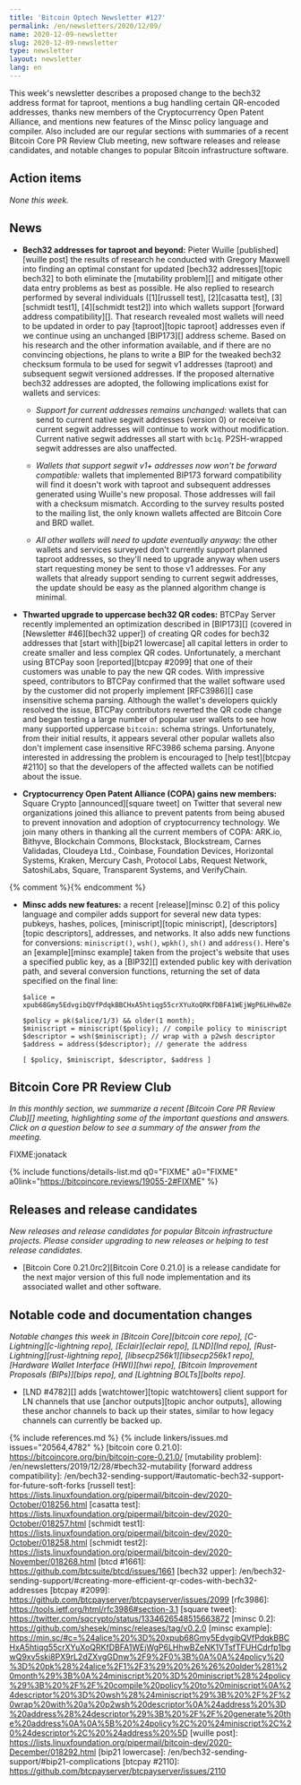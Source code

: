 ```yaml
---
title: 'Bitcoin Optech Newsletter #127'
permalink: /en/newsletters/2020/12/09/
name: 2020-12-09-newsletter
slug: 2020-12-09-newsletter
type: newsletter
layout: newsletter
lang: en
---
```

This week's newsletter describes a proposed change to the bech32 address format
for taproot, mentions a bug handling certain QR-encoded addresses, thanks
new members of the Cryptocurrency Open Patent Alliance, and mentions new
features of the Minsc policy language and compiler.  Also included are
our regular sections with summaries of a recent Bitcoin Core PR Review
Club meeting, new software releases and release candidates, and notable
changes to popular Bitcoin infrastructure software.

## Action items

*None this week.*

## News

- **Bech32 addresses for taproot and beyond:** Pieter Wuille
  [published][wuille post] the results of research he conducted with
  Gregory Maxwell into finding an optimal constant for updated [bech32
  addresses][topic bech32] to both eliminate the [mutability problem][]
  and mitigate other data entry problems as best as possible.  He also
  replied to research performed by several individuals ([1][russell
  test], [2][casatta test], [3][schmidt test1], [4][schmidt test2]) into
  which wallets support [forward address compatibility][].
  That research revealed most wallets will need to be updated in order to pay
  [taproot][topic taproot] addresses even if we continue using an
  unchanged [BIP173][] address scheme.  Based on his research and the
  other information available, and if there are no convincing
  objections, he plans to write a BIP for the tweaked bech32 checksum
  formula to be used for segwit v1 addresses (taproot) and subsequent
  segwit versioned addresses.  If the proposed alternative bech32
  addresses are adopted, the following implications exist for wallets
  and services:

    - *Support for current addresses remains unchanged:* wallets that
      can send to current native segwit addresses (version 0) or receive
      to current segwit addresses will continue to work
      without modification.  Current native segwit addresses all start
      with `bc1q`.  P2SH-wrapped segwit addresses are also unaffected.

    - *Wallets that support segwit v1+ addresses now won't be forward compatible:*
      wallets that implemented BIP173 forward compatibility will find it
      doesn't work with taproot and subsequent addresses generated using
      Wuille's new proposal.  Those addresses will fail with a checksum
      mismatch.  According to the survey results posted to the mailing
      list, the only known wallets affected are Bitcoin Core and BRD
      wallet.

    - *All other wallets will need to update eventually anyway:* the
      other wallets and services surveyed don't currently support
      planned taproot addresses, so they'll need to upgrade anyway when
      users start requesting money be sent to those v1 addresses.  For
      any wallets that already support sending to current segwit
      addresses, the update should be easy as the planned algorithm
      change is minimal.

- **Thwarted upgrade to uppercase bech32 QR codes:** BTCPay Server
  recently implemented an optimization described in [BIP173][] (covered
  in [Newsletter #46][bech32 upper]) of creating QR codes for bech32
  addresses that [start with][bip21 lowercase] all capital letters in
  order to create smaller and less complex QR codes.  Unfortunately, a
  merchant using BTCPay soon [reported][btcpay #2099] that one of their
  customers was unable to pay the new QR codes.  With impressive speed,
  contributors to BTCPay confirmed that the wallet software used by the
  customer did not properly implement [RFC3986][] case insensitive
  schema parsing.  Although the wallet's developers quickly resolved the
  issue, BTCPay contributors reverted the QR code change and began
  testing a large number of popular user wallets to see how many
  supported uppercase `bitcoin:` schema strings.  Unfortunately, from
  their initial results, it appears several other popular wallets also
  don't implement case insensitive RFC3986 schema parsing.  Anyone
  interested in addressing the problem is encouraged to [help
  test][btcpay #2110] so that the developers of the affected wallets can
  be notified about the issue.

- **Cryptocurrency Open Patent Alliance (COPA) gains new members:**
  Square Crypto [announced][square tweet] on Twitter that several new organizations
  joined this alliance to prevent patents from being abused to prevent
  innovation and adoption of cryptocurrency technology.  We join many
  others in thanking all the current members of COPA: ARK.io, Bithyve,
  Blockchain Commons, Blockstack, Blockstream, Carnes Validadas,
  Cloudeya Ltd., Coinbase, Foundation Devices, Horizontal Systems,
  Kraken, Mercury Cash, Protocol Labs, Request Network, SatoshiLabs,
  Square, Transparent Systems, and VerifyChain.

{% comment %}<!-- Here's me hacking my own policy that (1) releases
should now be in the Releases section, (2) I only cover releases of the
projects listed in the Notable Code Changes section, and (3) Minsc isn't
one of those projects.  The following isn't technically a release
announcement, it's the announcement new features which *just happens* to
correspond with a release.  Yeah, maybe I should have better policies or
just be more laid back.-->{% endcomment %}

- **Minsc adds new features:** a recent [release][minsc 0.2] of this
  policy language and compiler adds support for several new data types:
  pubkeys, hashes, polices, [miniscript][topic miniscript],
  [descriptors][topic descriptors], addresses, and networks.  It also
  adds new functions for conversions: `miniscript()`, `wsh()`, `wpkh()`,
  `sh()` and `address()`.  Here's an [example][minsc example] taken from
  the project's website that uses a specified public key, as a [BIP32][]
  extended public key with derivation path, and several conversion
  functions, returning the set of data specified on the final line:

    ```hack
    $alice = xpub68Gmy5EdvgibQVfPdqkBBCHxA5htiqg55crXYuXoQRKfDBFA1WEjWgP6LHhwBZeNK1VTsfTFUHCdrfp1bgwQ9xv5ski8PX9rL2dZXvgGDnw/9/0;

    $policy = pk($alice/1/3) && older(1 month);
    $miniscript = miniscript($policy); // compile policy to miniscript
    $descriptor = wsh($miniscript); // wrap with a p2wsh descriptor
    $address = address($descriptor); // generate the address

    [ $policy, $miniscript, $descriptor, $address ]
    ```

## Bitcoin Core PR Review Club

*In this monthly section, we summarize a recent [Bitcoin Core PR Review Club][]
meeting, highlighting some of the important questions and answers.  Click on a
question below to see a summary of the answer from the meeting.*

FIXME:jonatack

{% include functions/details-list.md
  q0="FIXME"
  a0="FIXME"
  a0link="https://bitcoincore.reviews/19055-2#FIXME"
%}

## Releases and release candidates

*New releases and release candidates for popular Bitcoin infrastructure
projects.  Please consider upgrading to new releases or helping to test
release candidates.*

- [Bitcoin Core 0.21.0rc2][Bitcoin Core 0.21.0] is a release candidate
  for the next major version of this full node implementation and its
  associated wallet and other software.

## Notable code and documentation changes

*Notable changes this week in [Bitcoin Core][bitcoin core repo],
[C-Lightning][c-lightning repo], [Eclair][eclair repo], [LND][lnd repo],
[Rust-Lightning][rust-lightning repo], [libsecp256k1][libsecp256k1 repo],
[Hardware Wallet Interface (HWI)][hwi repo], [Bitcoin Improvement Proposals
(BIPs)][bips repo], and [Lightning BOLTs][bolts repo].*

- [LND #4782][] adds [watchtower][topic watchtowers] client support for LN
  channels that use [anchor outputs][topic anchor outputs], allowing these
  anchor channels to back up their states, similar to how legacy channels can
  currently be backed up.

{% include references.md %}
{% include linkers/issues.md issues="20564,4782" %}
[bitcoin core 0.21.0]: https://bitcoincore.org/bin/bitcoin-core-0.21.0/
[mutability problem]: /en/newsletters/2019/12/28/#bech32-mutability
[forward address compatibility]: /en/bech32-sending-support/#automatic-bech32-support-for-future-soft-forks
[russell test]: https://lists.linuxfoundation.org/pipermail/bitcoin-dev/2020-October/018256.html
[casatta test]: https://lists.linuxfoundation.org/pipermail/bitcoin-dev/2020-October/018257.html
[schmidt test1]: https://lists.linuxfoundation.org/pipermail/bitcoin-dev/2020-October/018258.html
[schmidt test2]: https://lists.linuxfoundation.org/pipermail/bitcoin-dev/2020-November/018268.html
[btcd #1661]: https://github.com/btcsuite/btcd/issues/1661
[bech32 upper]: /en/bech32-sending-support/#creating-more-efficient-qr-codes-with-bech32-addresses
[btcpay #2099]: https://github.com/btcpayserver/btcpayserver/issues/2099
[rfc3986]: https://tools.ietf.org/html/rfc3986#section-3.1
[square tweet]: https://twitter.com/sqcrypto/status/1334626548515663872
[minsc 0.2]: https://github.com/shesek/minsc/releases/tag/v0.2.0
[minsc example]: https://min.sc/#c=%24alice%20%3D%20xpub68Gmy5EdvgibQVfPdqkBBCHxA5htiqg55crXYuXoQRKfDBFA1WEjWgP6LHhwBZeNK1VTsfTFUHCdrfp1bgwQ9xv5ski8PX9rL2dZXvgGDnw%2F9%2F0%3B%0A%0A%24policy%20%3D%20pk%28%24alice%2F1%2F3%29%20%26%26%20older%281%20month%29%3B%0A%24miniscript%20%3D%20miniscript%28%24policy%29%3B%20%2F%2F%20compile%20policy%20to%20miniscript%0A%24descriptor%20%3D%20wsh%28%24miniscript%29%3B%20%2F%2F%20wrap%20with%20a%20p2wsh%20descriptor%0A%24address%20%3D%20address%28%24descriptor%29%3B%20%2F%2F%20generate%20the%20address%0A%0A%5B%20%24policy%2C%20%24miniscript%2C%20%24descriptor%2C%20%24address%20%5D
[wuille post]: https://lists.linuxfoundation.org/pipermail/bitcoin-dev/2020-December/018292.html
[bip21 lowercase]: /en/bech32-sending-support/#bip21-complications
[btcpay #2110]: https://github.com/btcpayserver/btcpayserver/issues/2110
